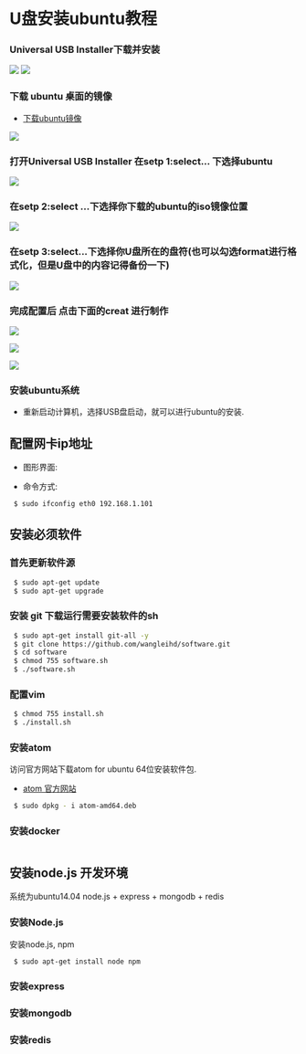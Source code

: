 # U盘安装ubuntu教程

### Universal USB Installer下载并安装

![](img/inub001.jpg)
![](img/inub002.jpg)


### 下载 ubuntu 桌面的镜像

* [下载ubuntu镜像](http://www.ubuntu.com/desktop)

![](img/inub003.jpg)


### 打开Universal USB Installer 在setp 1:select... 下选择ubuntu

![](img/inub004.jpg)

### 在setp 2:select ...下选择你下载的ubuntu的iso镜像位置

![](img/inub005.jpg)

### 在setp 3:select...下选择你U盘所在的盘符(也可以勾选format进行格式化，但是U盘中的内容记得备份一下)

![](img/inub006.jpg)

### 完成配置后 点击下面的creat 进行制作

![](img/inub007.jpg)

![](img/inub008.jpg)

![](img/inub009.jpg)

### 安装ubuntu系统

* 重新启动计算机，选择USB盘启动，就可以进行ubuntu的安装.


## 配置网卡ip地址

* 图形界面:


* 命令方式:
```bash
 $ sudo ifconfig eth0 192.168.1.101
```


## 安装必须软件

### 首先更新软件源
```bash
 $ sudo apt-get update
 $ sudo apt-get upgrade
```
### 安装 git 下载运行需要安装软件的sh

```sh
 $ sudo apt-get install git-all -y
 $ git clone https://github.com/wangleihd/software.git
 $ cd software
 $ chmod 755 software.sh
 $ ./software.sh
 ```

### 配置vim

```sh
 $ chmod 755 install.sh
 $ ./install.sh
```

### 安装atom

访问官方网站下载atom for ubuntu 64位安装软件包.

* [atom 官方网站](http://www.atom.io)
```sh
 $ sudo dpkg - i atom-amd64.deb
```
### 安装docker


```bash
```


## 安装node.js 开发环境

系统为ubuntu14.04 node.js + express + mongodb + redis

### 安装Node.js

安装node.js, npm
```bash
 $ sudo apt-get install node npm
```

### 安装express

### 安装mongodb

### 安装redis
